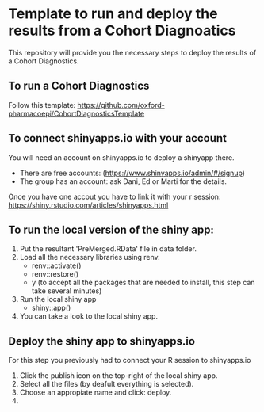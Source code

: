 # Template to run and deploy the results from a Cohort Diagnoatics

This repository will provide you the necessary steps to deploy the results of a Cohort Diagnostics.

## To run a Cohort Diagnostics

Follow this template: https://github.com/oxford-pharmacoepi/CohortDiagnosticsTemplate

## To connect shinyapps.io with your account

You will need an account on shinyapps.io to deploy a shinyapp there. 
- There are free accounts: (https://www.shinyapps.io/admin/#/signup)
- The group has an account: ask Dani, Ed or Marti for the details.

Once you have one accout you have to link it with your r session: https://shiny.rstudio.com/articles/shinyapps.html

## To run the local version of the shiny app:
1. Put the resultant 'PreMerged.RData' file in data folder.
2. Load all the necessary libraries using renv.
   - renv::activate()
   - renv::restore()
   - y (to accept all the packages that are needed to install, this step can take several minutes)
3. Run the local shiny app
   - shiny::app()
4. You can take a look to the local shiny app.

## Deploy the shiny app to shinyapps.io

For this step you previously had to connect your R session to shinyapps.io

1. Click the publish icon on the top-right of the local shiny app.
2. Select all the files (by deafult everything is selected).
3. Choose an appropiate name and click: deploy.
4.   


